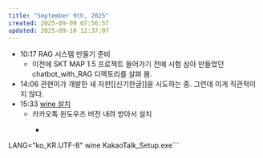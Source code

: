 ```yaml
---
title: "September 9th, 2025"
created: 2025-09-09 07:56:57
updated: 2025-09-10 12:37:07
---
```

  * 10:17 RAG 시스템 만들기 준비
    * 이전에 SKT MAP 1.5 프로젝트 들어가기 전에 시험 삼아 만들었던 chatbot_with_RAG 디렉토리를 살펴 봄.
  * 14:06 관현이가 개발한 새 자판[[신기한글]]을 시도하는 중. 그런데 이게 직관적이지 않다.
  * 15:33 [wine 설치](https://gitlab.winehq.org/wine/wine/-/wikis/Debian-Ubuntu)
    * 카카오톡 윈도우즈 버전 내려 받아서 설치
      * ```shell
LANG="ko_KR.UTF-8" wine KakaoTalk_Setup.exe```